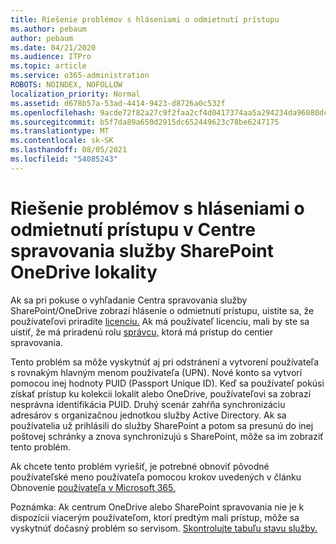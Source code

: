 ```yaml
---
title: Riešenie problémov s hláseniami o odmietnutí prístupu
ms.author: pebaum
author: pebaum
ms.date: 04/21/2020
ms.audience: ITPro
ms.topic: article
ms.service: o365-administration
ROBOTS: NOINDEX, NOFOLLOW
localization_priority: Normal
ms.assetid: d678b57a-53ad-4414-9423-d8726a0c532f
ms.openlocfilehash: 9acde72f82a27c9f2faa2cf4d0417374aa5a294234da96080dc0498d07639248
ms.sourcegitcommit: b5f7da89a650d2915dc652449623c78be6247175
ms.translationtype: MT
ms.contentlocale: sk-SK
ms.lasthandoff: 08/05/2021
ms.locfileid: "54085243"
---
```

# <a name="troubleshoot-access-denied-messages-in-sharepointonedrive-admin-center"></a>Riešenie problémov s hláseniami o odmietnutí prístupu v Centre spravovania služby SharePoint OneDrive lokality

Ak sa pri pokuse o vyhľadanie Centra spravovania služby SharePoint/OneDrive zobrazí hlásenie o odmietnutí prístupu, uistite sa, že používateľovi priradíte [licenciu.](https://docs.microsoft.com/microsoft-365/admin/add-users/add-users) Ak má používateľ licenciu, mali by ste sa uistiť, že má priradenú rolu [správcu,](https://docs.microsoft.com/microsoft-365/admin/add-users/about-admin-roles) ktorá má prístup do centier spravovania.

Tento problém sa môže vyskytnúť aj pri odstránení a vytvorení používateľa s rovnakým hlavným menom používateľa (UPN). Nové konto sa vytvorí pomocou inej hodnoty PUID (Passport Unique ID). Keď sa používateľ pokúsi získať prístup ku kolekcii lokalít alebo OneDrive, používateľovi sa zobrazí nesprávna identifikácia PUID. Druhý scenár zahŕňa synchronizáciu adresárov s organizačnou jednotkou služby Active Directory. Ak sa používatelia už prihlásili do služby SharePoint a potom sa presunú do inej poštovej schránky a znova synchronizujú s SharePoint, môže sa im zobraziť tento problém.

Ak chcete tento problém vyriešiť, je potrebné obnoviť pôvodné používateľské meno používateľa pomocou krokov uvedených v článku Obnovenie [používateľa v Microsoft 365.](https://docs.microsoft.com/microsoft-365/admin/add-users/restore-user)

Poznámka: Ak centrum OneDrive alebo SharePoint spravovania nie je k dispozícii viacerým používateľom, ktorí predtým mali prístup, môže sa vyskytnúť dočasný problém so servisom.  [Skontrolujte tabuľu stavu služby.](https://portal.office.com/adminportal/home#/servicehealth)



